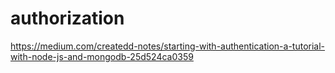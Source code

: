 # authorization
https://medium.com/createdd-notes/starting-with-authentication-a-tutorial-with-node-js-and-mongodb-25d524ca0359
